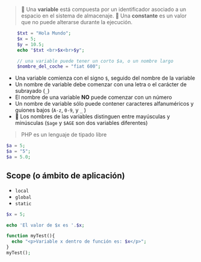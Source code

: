 > 📏 Una **variable** está compuesta por un identificador asociado a un espacio en el sistema de almacenaje.
> 📏 Una **constante** es un valor que no puede alterarse durante la ejecución.

```php
    $txt = "Hola Mundo";
    $x = 5;
    $y = 10.5;
    echo "$txt <br>$x<br>$y";

    // una variable puede tener un corto $a, o un nombre largo
    $nombre_del_coche = "fiat 600";
```

* Una variable comienza con el signo `$`, seguido del nombre de la variable
* Un nombre de variable debe comenzar con una letra o el carácter de subrayado (`_`)
* El nombre de una variable **NO** puede comenzar con un número
* Un nombre de variable sólo puede contener caracteres alfanuméricos y guiones bajos (`A-z`, `0-9`, y `_` )
* 👀 Los nombres de las variables distinguen entre mayúsculas y minúsculas (`$age` y `$AGE` son dos variables diferentes)

> PHP es un lenguaje de tipado libre

```php
$a = 5;
$a = "5";
$a = 5.0;
```

## Scope (o ámbito de aplicación)

* `local`
* `global`
* `static`

```php
$x = 5;

echo 'El valor de $x es '.$x;

function myTest(){
  echo "<p>Variable x dentro de función es: $x</p>";
}
myTest();
```
